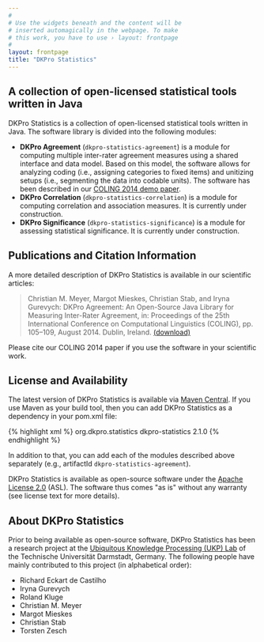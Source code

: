 ```yaml
---
#
# Use the widgets beneath and the content will be
# inserted automagically in the webpage. To make
# this work, you have to use › layout: frontpage
#
layout: frontpage
title: "DKPro Statistics"
---
```

A collection of open-licensed statistical tools written in Java
---------------------------------------------------------------

DKPro Statistics is a collection of open-licensed statistical tools written in Java. The software library is divided into the following modules:

* **DKPro Agreement** (`dkpro-statistics-agreement`) is a module for computing multiple inter-rater agreement measures using a shared interface and data model. Based on this model, the software allows for analyzing coding (i.e., assigning categories to fixed items) and unitizing setups (i.e., segmenting the data into codable units). The software has been described in our [COLING 2014 demo paper](https://www.ukp.tu-darmstadt.de/publications/details/?no_cache=1&tx_bibtex_pi1%5Bpub_id%5D=TUD-CS-2014-0863).
* **DKPro Correlation** (`dkpro-statistics-correlation`) is a module for computing correlation and association measures. It is currently under construction. 
* **DKPro Significance** (`dkpro-statistics-significance`) is a module for assessing statistical significance. It is currently under construction. 


Publications and Citation Information
-------------------------------------

A more detailed description of DKPro Statistics is available in our scientific articles: 

> Christian M. Meyer, Margot Mieskes, Christian Stab, and Iryna Gurevych: DKPro Agreement: An Open-Source Java Library for Measuring Inter-Rater Agreement, in: Proceedings of the 25th International Conference on Computational Linguistics (COLING), pp. 105–109, August 2014. Dublin, Ireland.
[(download)](https://www.ukp.tu-darmstadt.de/publications/details/?no_cache=1&tx_bibtex_pi1%5Bpub_id%5D=TUD-CS-2014-0863)

Please cite our COLING 2014 paper if you use the software in your scientific work. 


License and Availability
------------------------

The latest version of DKPro Statistics is available via [Maven Central](http://search.maven.org/#search%7Cga%7C1%7Cg%3A%22org.dkpro.statistics%22). If you use Maven as your build tool, then you can add DKPro Statistics as a dependency in your pom.xml file:

{% highlight xml %}
		<dependency>
		  <groupId>org.dkpro.statistics</groupId>
		  <artifactId>dkpro-statistics</artifactId>
		  <version>2.1.0</version>
		</dependency>
{% endhighlight %}

In addition to that, you can add each of the modules described above separately (e.g., artifactId `dkpro-statistics-agreement`).

DKPro Statistics is available as open-source software under the [Apache License 2.0](http://www.apache.org/licenses/LICENSE-2.0) (ASL). The software thus comes "as is" without any warranty (see license text for more details). 


About DKPro Statistics
----------------------

Prior to being available as open-source software, DKPro Statistics has been a research project at the [Ubiquitous Knowledge Processing (UKP) Lab](http://www.ukp.tu-darmstadt.de/) of the Technische Universität Darmstadt, Germany. The following people have mainly contributed to this project (in alphabetical order):

* Richard Eckart de Castilho
* Iryna Gurevych
* Roland Kluge
* Christian M. Meyer
* Margot Mieskes
* Christian Stab
* Torsten Zesch 
